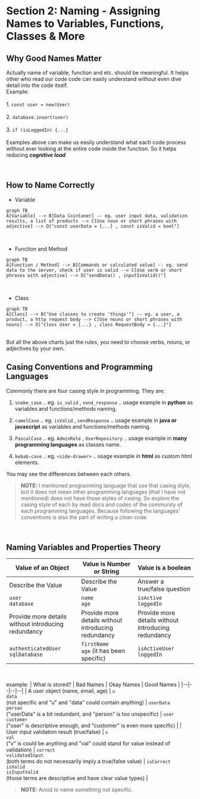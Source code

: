 # Section 2: Naming - Assigning Names to Variables, Functions, Classes & More

## Why Good Names Matter
Actually name of variable, function and etc. should be meaningful. It helps other who read our code code can easily understand without even dive detail into the code itself.
<br>
Example:
<br><br>
    1. `const user = new(User)`
<br><br>
    2. `database.insert(user)`
<br><br>
    3. `if (isLoggedIn) {...}`
<br><br>
Examples above can make us easily understand what each code process without ever looking at the entire code inside the function. So it helps reducing _**cognitive load**_.

<br>

## How to Name Correctly
- Variable
```mermaid
graph TB
A[Variable] --> B[Data Cointaner] -- eg. user input data, validation results, a list of products --> C[Use noun or short phrases with adjective] --> D["const userData = {...} , const isValid = bool"]
```
<br>

- Function and Method
```mermaid
graph TB
A[Function / Method] --> B[Commands or calculated value] -- eg. send data to the server, check if user is valid --> C[Use verb or short phrases with adjective] --> D["sendData() , inputIsValid()"]
```
<br>

- Class
```mermaid
graph TB
A[Class] --> B["Use classes to create 'things'"] -- eg. a user, a product, a http request body --> C[Use nouns or short phrases with nouns] --> D["class User = {...} , class RequestBody = {...}"]
```
<br>
But all the above charts just the rules, you need to choose verbs, nouns, or adjectives by your own.

<br>

## Casing Conventions and Programming Languages
Commonly there are four casing style in programming. They are:

1. `snake_case` .. eg. `is_valid` , `send_response` .. usage example in **python** as variables and functions/methods naming. 

2. `camelCase` .. eg. `isValid` , `sendResponse` .. usage example in **java or javascript** as variables and functions/methods naming.

3. `PascalCase` .. eg. `AdminRole` , `UserRepository` .. usage example in **many programming languages** as classes name.

4. `kebab-case` .. eg. `<side-drawer>` .. usage example in **html** as custom html elements.

You may see the differences between each others.

> **NOTE:** I mentioned programming language that use that casing style, but it does not mean other programming languages (that I have not mentioned) does not have those styles of casing. So explore the casing style of each by read docs and codes of the community of each programming languages. Because following the languages' conventions is also the part of writing a clean code.

<br>

## Naming Variables and Properties Theory

| Value of an Object | Value is Number or String | Value is a boolean |
|--|--|--|
| Describe the Value | Describe the Value | Answer a true/false question |
| `user` <br> `database` | `name` <br> `age` | `isActive` <br> `loggedIn` |
| Provide more details without introducing redundancy | Provide more details without introducing redundancy | Provide more details without introducing redundancy |
| `authenticatedUser` <br> `sqlDatabase` | `firstName` <br> `age` (it has been specific) | `isActiveUser` <br> `loggedIn` |

<br>

example:
| What is stored? | Bad Names | Okay Names | Good Names |
|--|--|--|--|
| A user object (name, email, age) | `u` <br> `data` <br>(not specific and "u" and "data" could contain anything) | `userData` <br> `person` <br> ("userData" is a bit redundant, and "person" is too unspecific) | `user` <br> `customer` <br> ("user" is descriptive enough, and "customer" is even more specific) |
| User input validation result (true/false) | `v` <br> `val` <br> ("v" is could be anything and "val" could stand for value instead of validation) | `correct` <br> `validatedInput` <br> (both terms do not necessarily imply a true/false value) | `isCorrect` <br> `isValid` <br> `isInputValid` <br> (those terms are descriptive and have clear value types) |

> **NOTE:** Avoid to name something not specific. 

